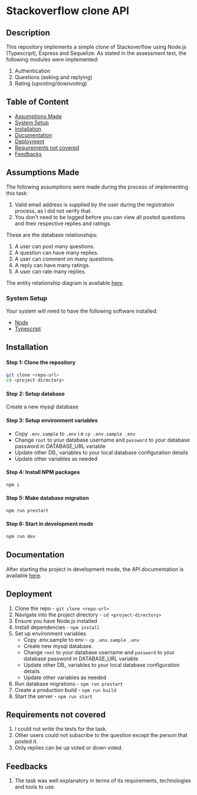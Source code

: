 # Stackoverflow clone API

## Description

This repository implements a simple clone of Stackoverflow using Node.js (Typescript), Express and Sequelize.
As stated in the assessment test, the following modules were implemented:

1. Authentication
2. Questions (asking and replying)
3. Rating (upvoting/downvoting)

## Table of Content

- [Assumptions Made](#assumptions-made)
- [System Setup](#system-setup)
- [Installation](#installation)
- [Documentation](#documentation)
- [Deployment](#deployment)
- [Requirements not covered](#requirements-not-covered)
- [Feedbacks](#feedbacks)

## Assumptions Made

The following assumptions were made during the process of implementing this task:

1. Valid email address is supplied by the user during the registration process, as I did not verify that.
2. You don't need to be logged before you can view all posted questions and their respective replies and ratings.

These are the database relationships:

1. A user can post many questions.
2. A question can have many replies.
3. A user can comment on many questions.
4. A reply can have many ratings.
5. A user can rate many replies.

The entity relationship diagram is available [here](https://dbdiagram.io/d/608b8657b29a09603d12c9c5).

### System Setup

Your system will need to have the following software installed:

- [Node](https://nodejs.org/en/download/)
- [Typescript](https://www.typescriptlang.org/download/)

## Installation

#### Step 1: Clone the repository

```bash
git clone <repo-url>
cd <project-directory>
```

#### Step 2: Setup database

Create a new mysql database

#### Step 3: Setup environment variables

- Copy `.env.sample` to `.env` i.e `cp .env.sample .env`
- Change `root` to your database username and `password` to your database password in DATABASE_URL variable
- Update other DB\_ variables to your local database configuration details
- Update other variables as needed

#### Step 4: Install NPM packages

```bash
npm i
```

#### Step 5: Make database migration

```bash
npm run prestart
```

#### Step 6: Start in development mode

```bash
npm run dev
```

## Documentation

After starting the project in development mode, the API documentation is available [here](https://localhost:4000/api/docs/).

## Deployment

1. Clone the repo - `git clone <repo-url>`
2. Navigate into the project directory - `cd <project-directory>`
3. Ensure you have Node.js installed
4. Install dependencies - `npm install`
5. Set up environment variables
   - Copy .env.sample to env - `cp .env.sample .env`
   - Create new mysql database.
   - Change `root` to your database username and `password` to your database password in DATABASE_URL variable
   - Update other DB\_ variables to your local database configuration details
   - Update other variables as needed
6. Run database migrations - `npm run prestart`
7. Create a production build - `npm run build`
8. Start the server - `npm run start`

## Requirements not covered

1. I could not write the tests for the task.
2. Other users could not subscribe to the question except the person that posted it.
3. Only replies can be up voted or down voted.

## Feedbacks

1. The task was well explanatory in terms of its requirements, technologies and tools to use.
